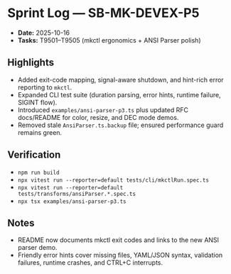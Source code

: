 # Sprint Log — SB-MK-DEVEX-P5

- **Date:** 2025-10-16
- **Tasks:** T9501–T9505 (mkctl ergonomics + ANSI Parser polish)

## Highlights
- Added exit-code mapping, signal-aware shutdown, and hint-rich error reporting to `mkctl`.
- Expanded CLI test suite (duration parsing, error hints, runtime failure, SIGINT flow).
- Introduced `examples/ansi-parser-p3.ts` plus updated RFC docs/README for color, resize, and DEC mode demos.
- Removed stale `AnsiParser.ts.backup` file; ensured performance guard remains green.

## Verification
- `npm run build`
- `npx vitest run --reporter=default tests/cli/mkctlRun.spec.ts`
- `npx vitest run --reporter=default tests/transforms/ansiParser.*.spec.ts`
- `npx tsx examples/ansi-parser-p3.ts`

## Notes
- README now documents mkctl exit codes and links to the new ANSI parser demo.
- Friendly error hints cover missing files, YAML/JSON syntax, validation failures, runtime crashes, and CTRL+C interrupts.
